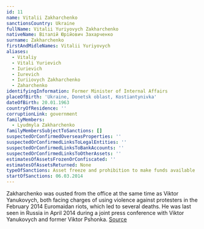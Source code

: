 ```yaml
---
id: 11
name: Vitalii Zakharchenko
sanctionsCountry: Ukraine
fullName: Vitalii Yuriyovych Zakharchenko
nativeName: Віталій Юрійович Захарченко
surname: Zakharchenko
firstAndMidleNames: Vitalii Yuriyovych
aliases:
  - Vitaliy
  - Vitali Yurievich
  - Iurievich
  - Iurevich
  - Iuriiovych Zakharchenko
  - Zaharchenko
identifyingInformation: Former Minister of Internal Affairs
placeOfBirth: 'Ukraine, Donetsk oblast, Kostiantynivka'
dateOfBirth: 20.01.1963
countryOfResidence: ''
corruptionLink: government
familyMembers:
  - Lyudmyla Zakharchenko
familyMembersSubjectToSanctions: []
suspectedOrConfirmedOverseasProperties: ''
suspectedOrConfirmedLinksToLegalEntities: ''
suspectedOrConfirmedLinksToBankAccounts: ''
suspectedOrConfirmedLinksToOtherAssets: ''
estimatesOfAssetsFrozenOrConfiscated: ''
estimatesOfAssetsReturned: None
typeOfSanctions: Asset freeze and prohibition to make funds available
startOfSanctions: 06.03.2014
---
```

  Zakharchenko was ousted from the office at the same time as Viktor Yanukovych, 
  both facing charges of using violence against protesters in the February 2014 
  Euromaidan riots, which led to several deaths. He was last seen in Russia in 
  April 2014 during a joint press conference with Viktor Yanukovych and former 
  Viktor Pshonka. 
  [Source](https://www.rt.com/news/yanukovich-ukraine-war-civil-292/)
